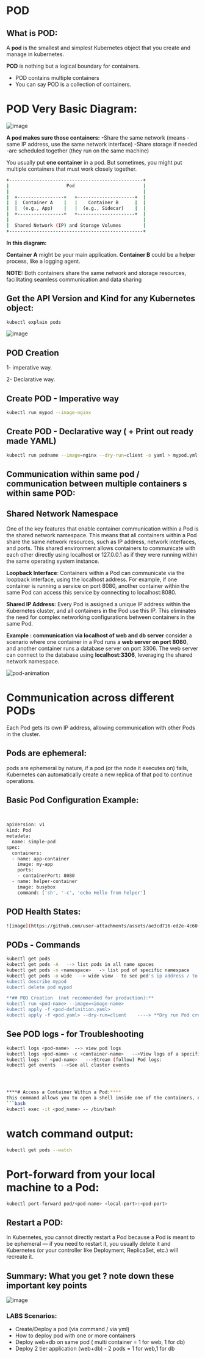 # POD 

## What is POD:
A **pod** is the smallest and simplest Kubernetes object that you create and manage in kubernetes.

**POD** is nothing but a logical boundary for containers. 
- POD contains multiple containers
- You can say POD is a collection of containers.


# POD Very Basic Diagram:

![image](https://github.com/user-attachments/assets/ab37b00e-5762-45be-afff-5e1a6bbb6dce)


**A pod makes sure those containers:**
-Share the same network (means - same IP address, use the same network  interface)
-Share storage if needed
-are scheduled together (they run on the same machine)


You usually put **one container** in a pod. But sometimes, you might put multiple containers that must work closely together.

```bash
+-------------------------------------------------+
|                     Pod                         |
|                                                 |
|  +-----------------+   +---------------------+  |
|  |  Container A    |   |    Container B      |  |
|  |  (e.g., App)    |   |  (e.g., Sidecar)    |  |
|  +-----------------+   +---------------------+  |
|                                                 |
|  Shared Network (IP) and Storage Volumes        |
+-------------------------------------------------+
```

**In this diagram:**

**Container A** might be your main application.
**Container B** could be a helper process, like a logging agent.

**NOTE:** Both containers share the same network and storage resources, facilitating seamless communication and data sharing



## Get the API Version and Kind for any Kubernetes object:

```bash
kubectl explain pods
```

![image](https://github.com/user-attachments/assets/9c020a01-cc4e-4771-be11-3e2ef4286d0b)


## POD Creation
1- imperative way.

2- Declarative way.

## Create POD - Imperative way

```bash
kubectl run mypod --image-nginx
```

## Create POD - Declarative way ( + Print out ready made YAML)
```bash
kubectl run podname --image=nginx --dry-run=client -o yaml > mypod.yml
```






## Communication within same pod / communication between multiple containers s within same POD:

## Shared Network Namespace
One of the key features that enable container communication within a Pod is the shared network namespace. This means that all containers within a Pod share the same network resources, such as IP address, network interfaces, and ports. This shared environment allows containers to communicate with each other directly using localhost or 127.0.0.1 as if they were running within the same operating system instance.

**Loopback Interface**: Containers within a Pod can communicate via the loopback interface, using the localhost address. For example, if one container is running a service on port 8080, another container within the same Pod can access this service by connecting to localhost:8080.

**Shared IP Address:** Every Pod is assigned a unique IP address within the Kubernetes cluster, and all containers in the Pod use this IP. This eliminates the need for complex networking configurations between containers in the same Pod.


**Example : communication via localhost of web and db server**
consider a scenario where one container in a Pod runs a **web server on port 8080**, and another container runs a database server on port 3306. The web server can connect to the database using **localhost:3306**, leveraging the shared network namespace.

![pod-animation](https://github.com/user-attachments/assets/35c5d3ae-7671-4702-bb0f-71baa2a8870c)





# Communication across different PODs
Each Pod gets its own IP address, allowing communication with other Pods in the cluster.



## Pods are ephemeral:
pods are ephemeral by nature, if a pod (or the node it executes on) fails, Kubernetes can automatically create a new replica of that pod to continue operations.



## Basic Pod Configuration Example:
```bash


apiVersion: v1
kind: Pod
metadata:
  name: simple-pod
spec:
  containers:
  - name: app-container
    image: my-app
    ports:
    - containerPort: 8080
  - name: helper-container
    image: busybox
    command: ['sh', '-c', 'echo Hello from helper']

```


## POD Health States:
```bash
![image](https://github.com/user-attachments/assets/ae3cd716-ed2e-4c60-abf1-094103523777)
```




## PODs - Commands
```bash
kubectl get pods
kubectl get pods -A   --> list pods in all name spaces
kubectl get pods -n <namespace>   -> list pod of specific namespace
kubectl get pods -o wide  --> wide view - to see pod's ip address / to see on which node pod is running
kubectl describe mypod
kubectl delete pod mypod

**## POD Creation  (not recommended for production):**
kubectl run <pod-name> --image=<image-name>
kubectl apply -f <pod-definition.yaml>
kubectl apply -f <pod.yaml> --dry-run=client    ----> **Dry run Pod creation (only show what would happen)**

```




## See POD logs - for Troubleshooting
```bash
kubectl logs <pod-name>  --> view pod logs
kubectl logs <pod-name> -c <container-name>   -->View logs of a specific container inside a Pod
kubectl logs -f <pod-name>   -->Stream (follow) Pod logs:
kubectl get events  -->See all cluster events




****# Access a Container Within a Pod:****
This command allows you to open a shell inside one of the containers, enabling you to test communication and debug issues.
```bash
kubectl exec -it <pod_name> -- /bin/bash
```


# watch command output:
```bash
kubectl get pods --watch
```

# Port-forward from your local machine to a Pod:
```bash
kubectl port-forward pod/<pod-name> <local-port>:<pod-port>
```


## Restart a POD:
In Kubernetes, you cannot directly restart a Pod because a Pod is meant to be ephemeral — if you need to restart it, you usually delete it and Kubernetes (or your controller like Deployment, ReplicaSet, etc.) will recreate it.



## Summary: What you get ? note down these important key points

![image](https://github.com/user-attachments/assets/410ca112-690d-48f8-9ade-8ac3f2acd3af)

### LABS Scenarios:
- Create/Deploy a pod (via command / via yml)
- How to deploy pod with one or more containers
- Deploy web+db on same pod ( multi container = 1 for web, 1 for db)
- Deploy 2 tier application (web+db) - 2 pods = 1 for web,1 for db


